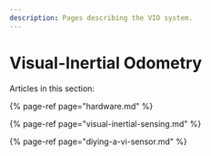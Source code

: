 ```yaml
---
description: Pages describing the VIO system.
---
```


# Visual-Inertial Odometry

Articles in this section:

{% page-ref page="hardware.md" %}

{% page-ref page="visual-inertial-sensing.md" %}

{% page-ref page="diying-a-vi-sensor.md" %}

